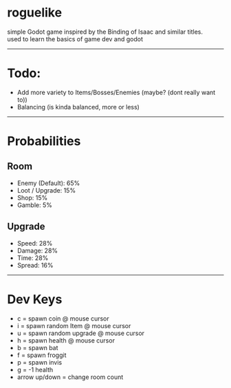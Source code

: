 # roguelike
 
simple Godot game inspired by the Binding of Isaac and similar titles.<br />
used to learn the basics of game dev and godot

--------------------------------------------

# Todo:
- Add more variety to Items/Bosses/Enemies (maybe? (dont really want to))
- Balancing (is kinda balanced, more or less)

--------------------------------------------
# Probabilities

## Room
- Enemy (Default): 65%
- Loot / Upgrade: 15%
- Shop: 15%
- Gamble: 5%

## Upgrade
- Speed: 28%
- Damage: 28%
- Time: 28%
- Spread: 16%
--------------------------------------------
# Dev Keys

- c = spawn coin @ mouse cursor
- i = spawn random Item @ mouse cursor
- u = spawn random upgrade @ mouse cursor
- h = spawn health @ mouse cursor
- b = spawn bat
- f = spawn froggit
- p = spawn invis
- g = -1 health
- arrow up/down = change room count
